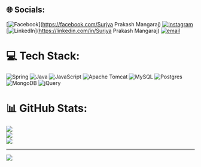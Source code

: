 
 ## 🌐 Socials:
[![Facebook](https://img.shields.io/badge/Facebook-%231877F2.svg?logo=Facebook&logoColor=white)](https://facebook.com/Surjya Prakash Mangaraj) [![Instagram](https://img.shields.io/badge/Instagram-%23E4405F.svg?logo=Instagram&logoColor=white)](https://instagram.com/surjya_mangaraj) [![LinkedIn](https://img.shields.io/badge/LinkedIn-%230077B5.svg?logo=linkedin&logoColor=white)](https://linkedin.com/in/Surjya Prakash Mangaraj) [![email](https://img.shields.io/badge/Email-D14836?logo=gmail&logoColor=white)](mailto:surjya.mangraj123@gmail.com) 

# 💻 Tech Stack:
![Spring](https://img.shields.io/badge/spring-%236DB33F.svg?style=for-the-badge&logo=spring&logoColor=white) ![Java](https://img.shields.io/badge/java-%23ED8B00.svg?style=for-the-badge&logo=openjdk&logoColor=white) ![JavaScript](https://img.shields.io/badge/javascript-%23323330.svg?style=for-the-badge&logo=javascript&logoColor=%23F7DF1E) ![Apache Tomcat](https://img.shields.io/badge/apache%20tomcat-%23F8DC75.svg?style=for-the-badge&logo=apache-tomcat&logoColor=black) ![MySQL](https://img.shields.io/badge/mysql-4479A1.svg?style=for-the-badge&logo=mysql&logoColor=white) ![Postgres](https://img.shields.io/badge/postgres-%23316192.svg?style=for-the-badge&logo=postgresql&logoColor=white) ![MongoDB](https://img.shields.io/badge/MongoDB-%234ea94b.svg?style=for-the-badge&logo=mongodb&logoColor=white) ![jQuery](https://img.shields.io/badge/jquery-%230769AD.svg?style=for-the-badge&logo=jquery&logoColor=white)
# 📊 GitHub Stats:
![](https://github-readme-stats.vercel.app/api?username=SurjyaMangaraj&theme=dark&hide_border=false&include_all_commits=true&count_private=false)<br/>
![](https://nirzak-streak-stats.vercel.app/?user=SurjyaMangaraj&theme=dark&hide_border=false)<br/>
![](https://github-readme-stats.vercel.app/api/top-langs/?username=SurjyaMangaraj&theme=dark&hide_border=false&include_all_commits=true&count_private=false&layout=compact)



---
[![](https://visitcount.itsvg.in/api?id=SurjyaMangaraj&icon=0&color=0)](https://visitcount.itsvg.in)

<!-- Proudly created with GPRM ( https://gprm.itsvg.in ) -->
